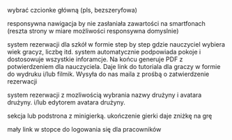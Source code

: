 wybrać czcionke główną (pls, bezszeryfowa)

responsywna nawigacja by nie zasłaniała zawartości na smartfonach (reszta strony w miare możliwości responsywna domyslnie)

system rezerwacji dla szkół w formie step by step gdzie nauczyciel wybiera wiek gracyz, liczbę itd. system automatycznie podpowiada pokoje i dostosowuje wszystkie inforamcje. Na końcu generuje PDF z potwierdzeniem dla nauczyciela. Daje link do tutoriala dla graczy w formie do wydruku i/lub filmik. Wysyła do nas maila z prośbą o zatwierdzenie rezerwacji

system rezerwacji z mozliwością wybrania nazwy drużyny i avatara drużyny. i/lub edytorem avatara drużyny.

sekcja lub podstrona z minigierką. ukończenie gierki daje zniżkę na grę

mały link w stopce do logowania się dla pracowników